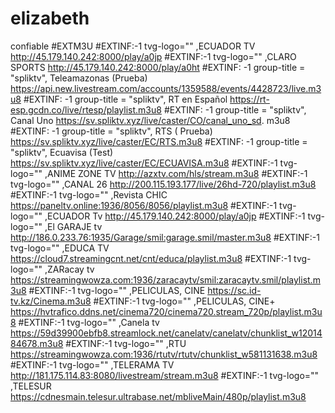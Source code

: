 # elizabeth
confiable
#EXTM3U
#EXTINF:-1 tvg-logo="" ,ECUADOR TV
http://45.179.140.242:8000/play/a0jp
#EXTINF:-1 tvg-logo="" ,CLARO SPORTS
http://45.179.140.242:8000/play/a0ht
#EXTINF: -1 group-title = "spliktv", Teleamazonas (Prueba) 
https://api.new.livestream.com/accounts/1359588/events/4428723/live.m3u8
#EXTINF: -1 group-title = "spliktv", RT en Español 
https://rt-esp.gcdn.co/live/rtesp/playlist.m3u8 
#EXTINF: -1 group-title = "spliktv", Canal Uno
 https://sv.spliktv.xyz/live/caster/CO/canal_uno_sd. m3u8
#EXTINF: -1 group-title = "spliktv", RTS ( Prueba)
 https://sv.spliktv.xyz/live/caster/EC/RTS.m3u8 
#EXTINF: -1 group-title = "spliktv", Ecuavisa (Test)
 https://sv.spliktv.xyz/live/caster/EC/ECUAVISA.m3u8 
#EXTINF:-1 tvg-logo="" ,ANIME ZONE TV
http://azxtv.com/hls/stream.m3u8
#EXTINF:-1 tvg-logo="" ,CANAL 26
http://200.115.193.177/live/26hd-720/playlist.m3u8
#EXTINF:-1 tvg-logo="" ,Revista CHIC
https://paneltv.online:1936/8056/8056/playlist.m3u8
#EXTINF:-1 tvg-logo="" ,ECUADOR Tv
http://45.179.140.242:8000/play/a0jp
#EXTINF:-1 tvg-logo="" ,El GARAJE tv
http://186.0.233.76:1935/Garage/smil:garage.smil/master.m3u8
#EXTINF:-1 tvg-logo="" ,EDUCA TV
https://cloud7.streamingcnt.net/cnt/educa/playlist.m3u8
#EXTINF:-1 tvg-logo="" ,ZARacay tv
https://streamingwowza.com:1936/zaracaytv/smil:zaracaytv.smil/playlist.m3u8
#EXTINF:-1 tvg-logo="" ,PELICULAS, CINE
https://sc.id-tv.kz/Cinema.m3u8
#EXTINF:-1 tvg-logo="" ,PELICULAS, CINE+
https://hvtrafico.ddns.net/cinema720/cinema720.stream_720p/playlist.m3u8
#EXTINF:-1 tvg-logo="" ,Canela tv
https://59d39900ebfb8.streamlock.net/canelatv/canelatv/chunklist_w1201484678.m3u8
#EXTINF:-1 tvg-logo="" ,RTU
https://streamingwowza.com:1936/rtutv/rtutv/chunklist_w581131638.m3u8
#EXTINF:-1 tvg-logo="" ,TELERAMA TV
http://181.175.114.83:8080/livestream/stream.m3u8
#EXTINF:-1 tvg-logo="" ,TELESUR
https://cdnesmain.telesur.ultrabase.net/mbliveMain/480p/playlist.m3u8
